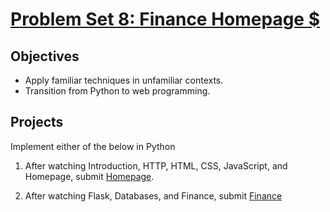 # [Problem Set 8: Finance Homepage $](https://cs50.harvard.edu/x/2020/tracks/web/) #

## Objectives ##
* Apply familiar techniques in unfamiliar contexts.
* Transition from Python to web programming.

## Projects ##
Implement either of the below in Python

1. After watching Introduction, HTTP, HTML, CSS, JavaScript, and Homepage, submit [Homepage](https://cs50.harvard.edu/x/2020/tracks/web/homepage/).

2. After watching Flask, Databases, and Finance, submit [Finance](https://cs50.harvard.edu/x/2020/tracks/web/finance/)
